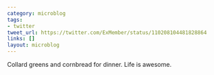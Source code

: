 ```yaml
---
category: microblog
tags:
- twitter
tweet_url: https://twitter.com/ExMember/status/110208104481828864
links: []
layout: microblog
---
```

Collard greens and cornbread for dinner. Life is awesome.
